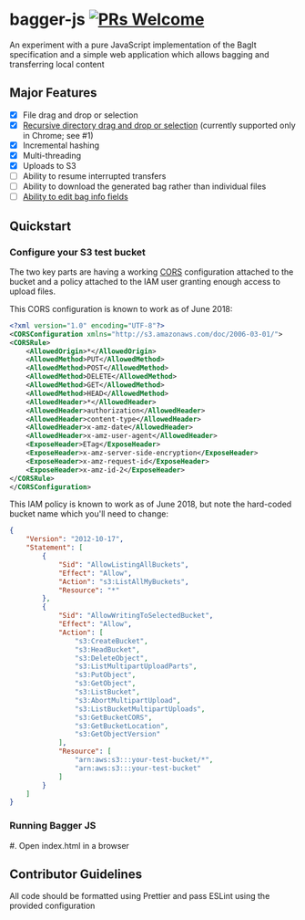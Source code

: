 # bagger-js [![PRs Welcome](https://img.shields.io/badge/PRs-welcome-brightgreen.svg)](README.md#contributor-guidelines)

An experiment with a pure JavaScript implementation of the BagIt specification
and a simple web application which allows bagging and transferring local content

## Major Features

* [x] File drag and drop or selection
* [x] [Recursive directory drag and drop or selection](https://github.com/loc-rdc/bagger-js/pull/1) (currently supported only in Chrome; see #1)
* [x] Incremental hashing
* [x] Multi-threading
* [x] Uploads to S3
* [ ] Ability to resume interrupted transfers
* [ ] Ability to download the generated bag rather than individual files
* [ ] [Ability to edit bag info fields](https://github.com/LibraryOfCongress/bagger-js/issues/13)

## Quickstart

### Configure your S3 test bucket

The two key parts are having a working
[CORS](https://developer.mozilla.org/en-US/docs/Web/HTTP/CORS) configuration
attached to the bucket and a policy attached to the IAM user granting enough
access to upload files. 

This CORS configuration is known to work as of June 2018:

```xml
<?xml version="1.0" encoding="UTF-8"?>
<CORSConfiguration xmlns="http://s3.amazonaws.com/doc/2006-03-01/">
<CORSRule>
    <AllowedOrigin>*</AllowedOrigin>
    <AllowedMethod>PUT</AllowedMethod>
    <AllowedMethod>POST</AllowedMethod>
    <AllowedMethod>DELETE</AllowedMethod>
    <AllowedMethod>GET</AllowedMethod>
    <AllowedMethod>HEAD</AllowedMethod>
    <AllowedHeader>*</AllowedHeader>
    <AllowedHeader>authorization</AllowedHeader>
    <AllowedHeader>content-type</AllowedHeader>
    <AllowedHeader>x-amz-date</AllowedHeader>
    <AllowedHeader>x-amz-user-agent</AllowedHeader>
    <ExposeHeader>ETag</ExposeHeader>
    <ExposeHeader>x-amz-server-side-encryption</ExposeHeader>
    <ExposeHeader>x-amz-request-id</ExposeHeader>
    <ExposeHeader>x-amz-id-2</ExposeHeader>
</CORSRule>
</CORSConfiguration>
```

This IAM policy is known to work as of June 2018, but note the hard-coded
bucket name which you'll need to change:

```json
{
    "Version": "2012-10-17",
    "Statement": [
        {
            "Sid": "AllowListingAllBuckets",
            "Effect": "Allow",
            "Action": "s3:ListAllMyBuckets",
            "Resource": "*"
        },
        {
            "Sid": "AllowWritingToSelectedBucket",
            "Effect": "Allow",
            "Action": [
                "s3:CreateBucket",
                "s3:HeadBucket",
                "s3:DeleteObject",
                "s3:ListMultipartUploadParts",
                "s3:PutObject",
                "s3:GetObject",
                "s3:ListBucket",
                "s3:AbortMultipartUpload",
                "s3:ListBucketMultipartUploads",
                "s3:GetBucketCORS",
                "s3:GetBucketLocation",
                "s3:GetObjectVersion"
            ],
            "Resource": [
                "arn:aws:s3:::your-test-bucket/*",
                "arn:aws:s3:::your-test-bucket"
            ]
        }
    ]
}
```

### Running Bagger JS

#. Open index.html in a browser

## Contributor Guidelines

All code should be formatted using Prettier and pass ESLint using the provided
configuration
